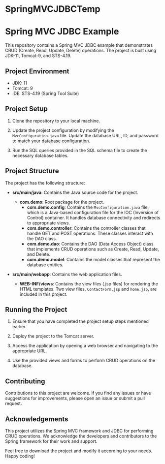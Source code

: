 # SpringMVCJDBCTemp


# Spring MVC JDBC Example

This repository contains a Spring MVC JDBC example that demonstrates CRUD (Create, Read, Update, Delete) operations. The project is built using JDK-11, Tomcat-9, and STS-4.19.

## Project Environment

- JDK: 11
- Tomcat: 9
- IDE: STS-4.19 (Spring Tool Suite)

## Project Setup

1. Clone the repository to your local machine.


3. Update the project configuration by modifying the `MvcConfiguration.java` file. Update the database URL, ID, and password to match your database configuration.

4. Run the SQL queries provided in the SQL schema file to create the necessary database tables.

## Project Structure

The project has the following structure:

- **src/main/java**: Contains the Java source code for the project.
  - **com.demo**: Root package for the project.
    - **com.demo.config**: Contains the `MvcConfiguration.java` file, which is a Java-based configuration file for the IOC (Inversion of Control) container. It handles database connectivity and redirects to appropriate views.
    - **com.demo.controller**: Contains the controller classes that handle GET and POST operations. These classes interact with the DAO class.
    - **com.demo.dao**: Contains the DAO (Data Access Object) class that implements CRUD operations such as Create, Read, Update, and Delete.
    - **com.demo.model**: Contains the model classes that represent the database entities.

- **src/main/webapp**: Contains the web application files.
  - **WEB-INF/views**: Contains the view files (.jsp files) for rendering the HTML templates. Two view files, `ContactForm.jsp` and `home.jsp`, are included in this project.

## Running the Project

1. Ensure that you have completed the project setup steps mentioned earlier.

2. Deploy the project to the Tomcat server.

3. Access the application by opening a web browser and navigating to the appropriate URL.

4. Use the provided views and forms to perform CRUD operations on the database.

## Contributing

Contributions to this project are welcome. If you find any issues or have suggestions for improvements, please open an issue or submit a pull request.


## Acknowledgements

This project utilizes the Spring MVC framework and JDBC for performing CRUD operations. We acknowledge the developers and contributors to the Spring framework for their work and support.

Feel free to download the project and modify it according to your needs. Happy coding!
